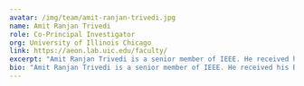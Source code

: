 ```yaml
---
avatar: /img/team/amit-ranjan-trivedi.jpg
name: Amit Ranjan Trivedi
role: Co-Principal Investigator
org: University of Illinois Chicago
link: https://aeon.lab.uic.edu/faculty/
excerpt: "Amit Ranjan Trivedi is a senior member of IEEE. He received his B. Tech. and M. Tech. degree in Electrical Engineering from Indian Institute of Technology, Kanpur, India, in 2008."
bio: "Amit Ranjan Trivedi is a senior member of IEEE. He received his B. Tech. and M. Tech. degree in Electrical Engineering from Indian Institute of Technology, Kanpur, India, in 2008. He received a Ph.D. degree in Electrical and Computer Engineering from Georgia Institute of Technology, Atlanta, GA, in 2015. He was with the IBM Semiconductor Research and Development Center (SRDC), Bangalore, India from 2008-2010. During his Ph.D., he was a summer intern at IBM T. J. Watson Research Institute (in 2012) and Intel’s Circuits Research Lab (in 2014). Since October 2015 he has been with the Department of Electrical and Computer Engineering at the University of Illinois at Chicago, IL, where he is currently associate professor. His current research interests include machine learning at the edge, edge robotics, and learning and inferring under uncertainties. Amit received IEEE Electron Device Society (EDS) fellowship in 2014 where he was one of the three recipients worldwide. Amit also received Georgia Tech Sigma Xi best Ph.D. dissertation award. In 2021, he was also awarded NSF CAREER Award. He has received IEEE CASS Seoul Chapter Best Paper Award for his AICAS’21 paper and UIC’s College of Engineering Faculty Research Award. He has authored or co-authored over 80 papers in refereed journals and conferences. He is also a theme lead on recently funded DARPA/SRC JUMP2.0 Center on CogniSense."
---
```

